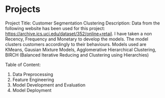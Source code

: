 # Projects

Project Title: Customer Segmentation Clustering
Description: Data from the following website has been used for this project: https://archive.ics.uci.edu/dataset/352/online+retail.
I have taken a non Recency, Frequency and Monetary to develop the models. The model clusters customers accordingly to their behaviours.
Models used are KMeans, Gausian Mixture Models, Agglomerative Hierarchical Clustering, BIRCH (Balanced Iterative Reducing and Clustering using Hierarchies)

Table of Content:
1. Data Preprocessing
2. Feature Engineering
3. Model Development and Evaluation
4. Model Deployment
